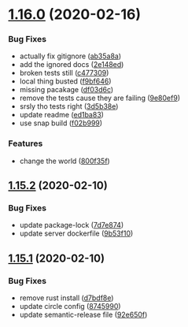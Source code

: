 # [1.16.0](https://github.com/open-rpc/generator/compare/1.15.2...1.16.0) (2020-02-16)


### Bug Fixes

* actually fix gitignore ([ab35a8a](https://github.com/open-rpc/generator/commit/ab35a8a4c3a17a76aac454a66522ae47a1001ece))
* add the ignored docs ([2e148ed](https://github.com/open-rpc/generator/commit/2e148ed4b5231ae09628794e910cf92aa7142050))
* broken tests still ([c477309](https://github.com/open-rpc/generator/commit/c477309b53d4d8ac6b2947642ada9e8215ddd2ad))
* local thing busted ([f9bf646](https://github.com/open-rpc/generator/commit/f9bf6469da280a938b25a06fca80dac18fcdf29f))
* missing pacakage ([df03d6c](https://github.com/open-rpc/generator/commit/df03d6cfa0933a09f07571247c6d374f941f99ed))
* remove the tests cause they are failing ([9e80ef9](https://github.com/open-rpc/generator/commit/9e80ef9a11168eaf47ef439e075952e965943ae1))
* srsly tho tests right ([3d5b38e](https://github.com/open-rpc/generator/commit/3d5b38e95b68b43a0aad6480f31d4dbae97f4254))
* update readme ([ed1ba83](https://github.com/open-rpc/generator/commit/ed1ba83b013ee34c1f78d89933c30096f160c59e))
* use snap build ([f02b999](https://github.com/open-rpc/generator/commit/f02b999e6b856359df1ffbd6f21906da3ddb4d05))


### Features

* change the world ([800f35f](https://github.com/open-rpc/generator/commit/800f35f09b1d9b8d183a8c11e7a20ee6e384f7c9))

## [1.15.2](https://github.com/open-rpc/generator/compare/1.15.1...1.15.2) (2020-02-10)


### Bug Fixes

* update package-lock ([7d7e874](https://github.com/open-rpc/generator/commit/7d7e87475e96e638db0d97f526e8cb42c30c5e52))
* update server dockerfile ([9b53f10](https://github.com/open-rpc/generator/commit/9b53f1087db17910198462e2ce6736074cd22237))

## [1.15.1](https://github.com/open-rpc/generator/compare/1.15.0...1.15.1) (2020-02-10)


### Bug Fixes

* remove rust install ([d7bdf8e](https://github.com/open-rpc/generator/commit/d7bdf8ef8d359c88d234d69ecc741eee2f1ce5de))
* update circle config ([8745990](https://github.com/open-rpc/generator/commit/8745990cd56e5e0466d476d07540a7aaba07e9cc))
* update semantic-release file ([92e650f](https://github.com/open-rpc/generator/commit/92e650f61650f4f8803009b91b4a6b052d59f678))
